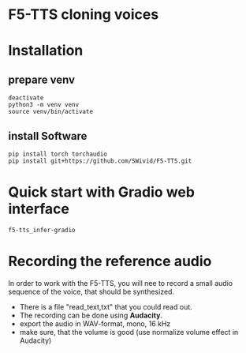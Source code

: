 # F5-TTS cloning voices

# Installation


## prepare venv
```
deactivate
python3 -m venv venv
source venv/bin/activate
```


## install Software

```
pip install torch torchaudio
pip install git+https://github.com/SWivid/F5-TTS.git

```

# Quick start with Gradio web interface
```
f5-tts_infer-gradio
```

# Recording the reference audio

In order to work with the F5-TTS, you will nee to record a small audio sequence of the voice, that
should be synthesized.

- There is a file "read_text,txt" that you could read out.
- The recording can be done using **Audacity**.
- export the audio in WAV-format, mono, 16 kHz
- make sure, that the volume is good (use normalize volume effect in Audacity)
